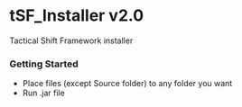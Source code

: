 # tSF_Installer v2.0
Tactical Shift Framework installer

### Getting Started
- Place files (except Source folder) to any folder you want
- Run .jar file
